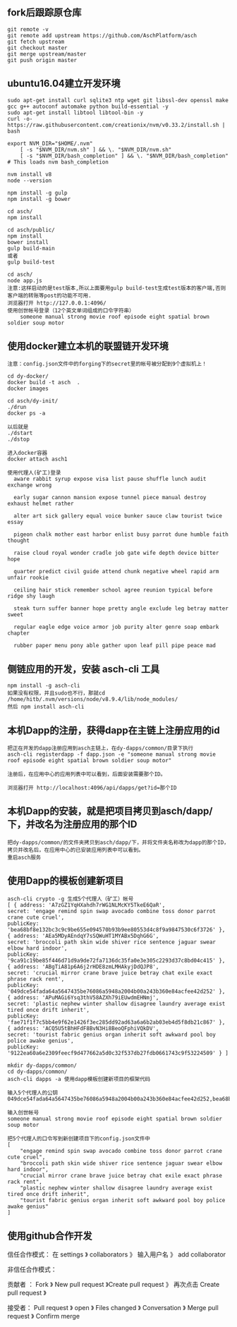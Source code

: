 ## fork后跟踪原仓库
    git remote -v
    git remote add upstream https://github.com/AschPlatform/asch
    git fetch upstream
    git checkout master
    git merge upstream/master
    git push origin master

## ubuntu16.04建立开发环境
    sudo apt-get install curl sqlite3 ntp wget git libssl-dev openssl make gcc g++ autoconf automake python build-essential -y
    sudo apt-get install libtool libtool-bin -y
    curl -o- https://raw.githubusercontent.com/creationix/nvm/v0.33.2/install.sh | bash

    export NVM_DIR="$HOME/.nvm"
        [ -s "$NVM_DIR/nvm.sh" ] && \. "$NVM_DIR/nvm.sh" 
        [ -s "$NVM_DIR/bash_completion" ] && \. "$NVM_DIR/bash_completion"  # This loads nvm bash_completion

    nvm install v8
    node --version

    npm install -g gulp
    npm install -g bower

    cd asch/
    npm install

    cd asch/public/
    npm install
    bower install
    gulp build-main
    或者
    gulp build-test
    
    cd asch/
    node app.js
    注意:这样启动的是test版本,所以上面要用gulp build-test生成test版本的客户端,否则客户端的转账等post的功能不可用.
    浏览器打开 http://127.0.0.1:4096/
    使用创世帐号登录（12个英文单词组成的口令字符串）
        someone manual strong movie roof episode eight spatial brown soldier soup motor

## 使用docker建立本机的联盟链开发环境
    注意：config.json文件中的forging下的secret里的帐号被分配到9个虚拟机上！

    cd dy-docker/
    docker build -t asch  .
    docker images

    cd asch/dy-init/
    ./drun
    docker ps -a

    以后就是
    ./dstart
    ./dstop

    进入docker容器
    docker attach asch1

    使用代理人(矿工)登录
      aware rabbit syrup expose visa list pause shuffle lunch audit exchange wrong

      early sugar cannon mansion expose tunnel piece manual destroy exhaust helmet rather

      alter art sick gallery equal voice bunker sauce claw tourist twice essay

      pigeon chalk mother east harbor enlist busy parrot dune humble faith thought

      raise cloud royal wonder cradle job gate wife depth device bitter hope

      quarter predict civil guide attend chunk negative wheel rapid arm unfair rookie

      ceiling hair stick remember school agree reunion typical before ridge shy laugh

      steak turn suffer banner hope pretty angle exclude leg betray matter sweet

      regular eagle edge voice armor job purity alter genre soap embark chapter
      
      rubber paper menu pony able gather upon leaf pill pipe peace mad

## 侧链应用的开发，安装 asch-cli 工具
    npm install -g asch-cli
    如果没有权限，并且sudo也不行，那就cd /home/hitb/.nvm/versions/node/v8.9.4/lib/node_modules/
    然后 npm install asch-cli

## 本机Dapp的注册，获得dapp在主链上注册应用的id
    把正在开发的dapp注册应用到asch主链上，在dy-dapps/common/目录下执行
    asch-cli registerdapp -f dapp.json -e "someone manual strong movie roof episode eight spatial brown soldier soup motor"

    注册后，在应用中心的应用列表中可以看到，后面安装需要那个ID。

    浏览器打开 http://localhost:4096/api/dapps/get?id=那个ID

## 本机Dapp的安装，就是把项目拷贝到asch/dapp/下，并改名为注册应用的那个ID
    把dy-dapps/common/的文件夹拷贝到asch/dapp/下，并将文件夹名称改为dapp的那个ID，
    拷贝并改名后，在应用中心的已安装应用列表中可以看到。
    重启asch服务

## 使用Dapp的模板创建新项目
    asch-cli crypto -g 生成5个代理人（矿工）帐号
    [ { address: 'A7zGZ1YqHXahdh7rWG1NLMcKY5TkeE6QaR',
    secret: 'engage remind spin swap avocado combine toss donor parrot crane cute cruel',
    publicKey: 'bea68bf8e132bc3c9c9be655e094570b93b9ee80553d4c8f9a9847530c6f3726' },  { address: 'AEa5MDyAEndqY7sSQWuHT1MYABx5DqhG6G',
    secret: 'broccoli path skin wide shiver rice sentence jaguar swear elbow hard indoor',
    publicKey: '9ca91c19be85f446d71d9a9de72fa7136dc35fa0e3e305c2293d37c8bd04c415' },  { address: 'ABgTiA81p6A6j2rHDE8zmLMHAkyjDdQJP8',
    secret: 'crucial mirror crane brave juice betray chat exile exact phrase rack rent',
    publicKey: '049dce54fada64a5647435be76086a5948a2004b00a243b360e84acfee42d252' },  { address: 'APuMAGi6Ysq3thV58AZXh79iEUwdmEHNmj',
    secret: 'plastic nephew winter shallow disagree laundry average exist tired once drift inherit',
    publicKey: 'fae71f1f7c5bb4e9f62e1426f3ec285dd92ad63a6a6b2ab03eb4d5f8db21c867' },  { address: 'ACQ5U5tBhHFdF8BvN3Hi8BeoQFphiVQkDV',
    secret: 'tourist fabric genius organ inherit soft awkward pool boy police awake genius',
    publicKey: '9122ea60a6e2309feecf9d477662a5d0c32f537db27fdb0661743c9f53224509' } ]

    mkdir dy-dapps/common/
    cd dy-dapps/common/
    asch-cli dapps -a 使用dapp模板创建新项目的框架代码

    输入5个代理人的公钥
    049dce54fada64a5647435be76086a5948a2004b00a243b360e84acfee42d252,bea68bf8e132bc3c9c9be655e094570b93b9ee80553d4c8f9a9847530c6f3726,9ca91c19be85f446d71d9a9de72fa7136dc35fa0e3e305c2293d37c8bd04c415,fae71f1f7c5bb4e9f62e1426f3ec285dd92ad63a6a6b2ab03eb4d5f8db21c867,9122ea60a6e2309feecf9d477662a5d0c32f537db27fdb0661743c9f53224509

    输入创世帐号
    someone manual strong movie roof episode eight spatial brown soldier soup motor

    把5个代理人的口令写到新创建项目下的config.json文件中
    [
        "engage remind spin swap avocado combine toss donor parrot crane cute cruel",
        "broccoli path skin wide shiver rice sentence jaguar swear elbow hard indoor",
        "crucial mirror crane brave juice betray chat exile exact phrase rack rent",
        "plastic nephew winter shallow disagree laundry average exist tired once drift inherit",
        "tourist fabric genius organ inherit soft awkward pool boy police awake genius"
    ]

## 使用github合作开发
信任合作模式：
在 settings 》 collaborators 》 输入用户名 》 add collaborator

非信任合作模式：

贡献者 ：
Fork 》 New pull request 》Create pull request 》 再次点击 Create pull request 》

接受者：
Pull request 》 open 》 Files changed 》 Conversation 》 Merge pull request 》 Confirm merge


